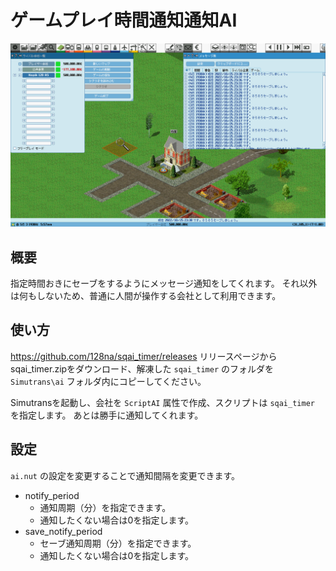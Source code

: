 # ゲームプレイ時間通知通知AI

![サムネイル画像](./thumb.png "サムネイル画像")

## 概要
指定時間おきにセーブをするようにメッセージ通知をしてくれます。
それ以外は何もしないため、普通に人間が操作する会社として利用できます。

## 使い方

https://github.com/128na/sqai_timer/releases
リリースページからsqai_timer.zipをダウンロード、解凍した `sqai_timer` のフォルダを `Simutrans\ai` フォルダ内にコピーしてください。

Simutransを起動し、会社を `ScriptAI` 属性で作成、スクリプトは `sqai_timer` を指定します。
あとは勝手に通知してくれます。

## 設定

`ai.nut` の設定を変更することで通知間隔を変更できます。

- notify_period
  - 通知周期（分）を指定できます。
  - 通知したくない場合は0を指定します。
- save_notify_period
  - セーブ通知周期（分）を指定できます。
  - 通知したくない場合は0を指定します。
